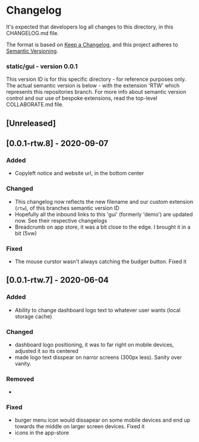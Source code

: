# Changelog
It's expected that developers log all changes to this directory, in this CHANGELOG.md file.

The format is based on [Keep a Changelog](https://keepachangelog.com/en/1.0.0/),
and this project adheres to [Semantic Versioning](https://semver.org/spec/v2.0.0.html).

### static/gui - version 0.0.1
This version ID is for this specific directory - for reference purposes only.
The actual semantic version is below - with the extension 'RTW' which represents this repositories branch.
For more info about semantic version control and our use of bespoke extensions, read the top-level COLLABORATE.md file.

## [Unreleased]

## [0.0.1-rtw.8] - 2020-09-07

### Added
- Copyleft notice and website url, in the bottom center

### Changed
- This changelog now reflects the new filename and our custom extension (`rtw`), of this branches semantic version ID
- Hopefully all the inbound links to this 'gui' (formerly 'demo') are updated now. See their respective changelogs
- Breadcrumb on app store, it was a bit close to the edge. I brought it in a bit (5vw)

### Fixed
- The mouse curstor wasn't always catching the budger button. Fixed it

## [0.0.1-rtw.7] - 2020-06-04

### Added
- Ability to change dashboard logo text to whatever user wants (local storage cache)

### Changed
- dashboard logo positioning, it was to far right on mobile devices, adjusted it so its centered
- made logo text disspear on narror screens (300px less). Sanity over vanity.  

### Removed
-

### Fixed
- burger menu icon would dissapear on some mobile devices and end up towards the middle on larger screen devices. Fixed it
- icons in the app-store
